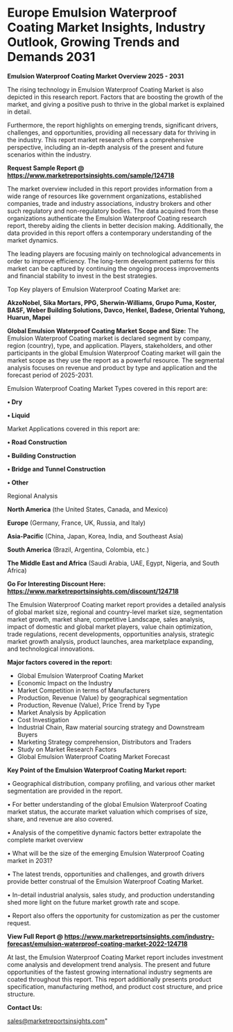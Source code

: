 # Europe Emulsion Waterproof Coating Market Insights, Industry Outlook, Growing Trends and Demands 2031

<Strong> Emulsion Waterproof Coating Market Overview 2025 - 2031</strong>

The rising technology in Emulsion Waterproof Coating Market is also depicted in this research report. Factors that are boosting the growth of the market, and giving a positive push to thrive in the global market is explained in detail.

Furthermore, the report highlights on emerging trends, significant drivers, challenges, and opportunities, providing all necessary data for thriving in the industry. This report market research offers a comprehensive perspective, including an in-depth analysis of the present and future scenarios within the industry.

<strong>Request Sample Report @ <a href=https://www.marketreportsinsights.com/sample/124718>https://www.marketreportsinsights.com/sample/124718</a></strong>

The market overview included in this report provides information from a wide range of resources like government organizations, established companies, trade and industry associations, industry brokers and other such regulatory and non-regulatory bodies. The data acquired from these organizations authenticate the Emulsion Waterproof Coating research report, thereby aiding the clients in better decision making. Additionally, the data provided in this report offers a contemporary understanding of the market dynamics.

The leading players are focusing mainly on technological advancements in order to improve efficiency. The long-term development patterns for this market can be captured by continuing the ongoing process improvements and financial stability to invest in the best strategies.

Top Key players of Emulsion Waterproof Coating Market are:

<strong>AkzoNobel, Sika Mortars, PPG, Sherwin-Williams, Grupo Puma, Koster, BASF, Weber Building Solutions, Davco, Henkel, Badese, Oriental Yuhong, Huarun, Mapei</strong>

<strong><b>Global Emulsion Waterproof Coating Market Scope and Size:</b></strong>
The Emulsion Waterproof Coating market is declared segment by company, region (country), type, and application. Players, stakeholders, and other participants in the global Emulsion Waterproof Coating market will gain the market scope as they use the report as a powerful resource. The segmental analysis focuses on revenue and product by type and application and the forecast period of 2025-2031.

Emulsion Waterproof Coating Market Types covered in this report are:

<strong>• Dry

• Liquid</strong>

Market Applications covered in this report are:

<strong>• Road Construction

• Building Construction

• Bridge and Tunnel Construction

• Other</strong> 

Regional Analysis

<strong>North America</strong> (the United States, Canada, and Mexico)

<strong>Europe</strong> (Germany, France, UK, Russia, and Italy)

<strong>Asia-Pacific</strong> (China, Japan, Korea, India, and Southeast Asia)

<strong>South America</strong> (Brazil, Argentina, Colombia, etc.)

<strong>The Middle East and Africa</strong> (Saudi Arabia, UAE, Egypt, Nigeria, and South Africa)

<strong>Go For Interesting Discount Here: <a href=https://www.marketreportsinsights.com/discount/124718>https://www.marketreportsinsights.com/discount/124718</a></strong>

The Emulsion Waterproof Coating market report provides a detailed analysis of global market size, regional and country-level market size, segmentation market growth, market share, competitive Landscape, sales analysis, impact of domestic and global market players, value chain optimization, trade regulations, recent developments, opportunities analysis, strategic market growth analysis, product launches, area marketplace expanding, and technological innovations.

<strong><b>Major factors covered in the report:</b></strong>
<ul>
  <li>Global Emulsion Waterproof Coating Market </li>
  <li>Economic Impact on the Industry</li>
  <li>Market Competition in terms of Manufacturers</li>
  <li>Production, Revenue (Value) by geographical segmentation</li>
  <li>Production, Revenue (Value), Price Trend by Type</li>
  <li>Market Analysis by Application</li>
  <li>Cost Investigation</li>
  <li>Industrial Chain, Raw material sourcing strategy and Downstream Buyers</li>
  <li>Marketing Strategy comprehension, Distributors and Traders</li>
  <li>Study on Market Research Factors</li>
  <li>Global Emulsion Waterproof Coating Market Forecast</li>
</ul>

<strong><b>Key Point of the Emulsion Waterproof Coating Market report:</b></strong>

• Geographical distribution, company profiling, and various other market segmentation are provided in the report.

• For better understanding of the global Emulsion Waterproof Coating market status, the accurate market valuation which comprises of size, share, and revenue are also covered.

• Analysis of the competitive dynamic factors better extrapolate the complete market overview

• What will be the size of the emerging Emulsion Waterproof Coating market in 2031?

• The latest trends, opportunities and challenges, and growth drivers provide better construal of the Emulsion Waterproof Coating Market.

• In-detail industrial analysis, sales study, and production understanding shed more light on the future market growth rate and scope.

• Report also offers the opportunity for customization as per the customer request.

<strong><b>View Full Report @ <a href=https://www.marketreportsinsights.com/industry-forecast/emulsion-waterproof-coating-market-2022-124718>https://www.marketreportsinsights.com/industry-forecast/emulsion-waterproof-coating-market-2022-124718</a></b></strong>


At last, the Emulsion Waterproof Coating Market report includes investment come analysis and development trend analysis. The present and future opportunities of the fastest growing international industry segments are coated throughout this report. This report additionally presents product specification, manufacturing method, and product cost structure, and price structure.

<strong>Contact Us:</strong>

sales@marketreportsinsights.com"
